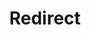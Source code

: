 ﻿---
layout: src/layouts/Redirect.astro
title: Redirect
redirect: /docs/administration/spaces
pubDate:  2023-01-01
navSearch: false
navSitemap: false
navMenu: false
---
